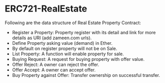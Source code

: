 # ERC721-RealEstate
Following are the data structure of Real Estate Property Contract:
- Register a Property: Property register with its detail and link for more details as URI (add zameen.com urls). 
- Define Property asking value (demand) in Ether.
- By default on register property will not be on Sale.
- List Property: A function will enable property for sale.
- Buying Request: A request for buying property with offer value.
- Offer Reject: A owner can reject the offer.
- Offer Accept: A owner can accept offer.
- Buy Property against Offer: Transfer ownership on successful transfer.
